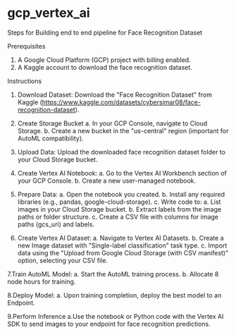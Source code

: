 # gcp_vertex_ai

Steps for Building end to end pipeline for Face Recognition Dataset

Prerequisites
  1. A Google Cloud Platform (GCP) project with billing enabled.
  2. A Kaggle account to download the face recognition dataset.
     
Instructions
  1. Download Dataset: Download the "Face Recognition Dataset" from Kaggle (https://www.kaggle.com/datasets/cybersimar08/face-recognition-dataset).

  2. Create Storage Bucket
       a. In your GCP Console, navigate to Cloud Storage.
       b. Create a new bucket in the "us-central" region (important for AutoML compatibility).

  3. Upload Data: Upload the downloaded face recognition dataset folder to your Cloud Storage bucket.

  4. Create Vertex AI Notebook:
        a. Go to the Vertex AI Workbench section of your GCP Console.
        b. Create a new user-managed notebook.

  5. Prepare Data:
        a. Open the notebook you created.
        b. Install any required libraries (e.g., pandas, google-cloud-storage).
        c. Write code to:
             a. List images in your Cloud Storage bucket.
             b. Extract labels from the image paths or folder structure.
             c. Create a CSV file with columns for image paths (gcs_uri) and labels.

  6. Create Vertex AI Dataset:
        a. Navigate to Vertex AI Datasets.
        b. Create a new Image dataset with "Single-label classification" task type.
        c. Import data using the "Upload from Google Cloud Storage (with CSV manifest)" option, selecting your CSV file.

  7.Train AutoML Model:
        a. Start the AutoML training process.
        b. Allocate 8 node hours for training.

  8.Deploy Model:
        a. Upon training completion, deploy the best model to an Endpoint.

  9.Perform Inference
        a.Use the notebook or Python code with the Vertex AI SDK to send images to your endpoint for face recognition predictions.
